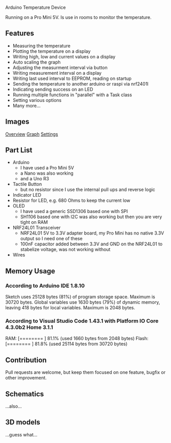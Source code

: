 Arduino Temperature Device

Running on a Pro Mini 5V. Is use in rooms to monitor the temperature.

## Features ##

* Measuring the temperature
* Plotting the temperature on a display
* Writing high, low and current values on a display
* Auto scaling the graph
* Adjusting the measurment interval via button
* Writing measurement interval on a display 
* Writing last used interval to EEPROM, reading on startup
* Sending the temperature to another arduino or raspi via nrf2401l
* Indicating sending success on an LED
* Running multiple functions in "parallel" with a Task class
* Setting various options
* Many more...

## Images ##

[Overview](images/overview.jpg)
[Graph](images/graph.jpg)
[Settings](images/setting.jpg)



## Part List ##

* Arduino
  * I have used a Pro Mini 5V
  * a Nano was also working
  * and a Uno R3
* Tactile Button
  * but no resistor since I use the internal pull ups and reverse logic
* Indicator LED
* Resistor for LED, e.g. 680 Ohms to keep the current low
* OLED
  * I have used a generic SSD1306 based one with SPI
  * SH1106 based one with I2C was also working but then you are very tight on RAM
* NRF24L01 Transceiver
  * NRF24L01 5V to 3.3V adapter board, my Pro Mini has no native 3.3V output so I need one of these
  * 100nF capacitor added between 3.3V and GND on the NRF24L01 to stabelize voltage, was not working without
* Wires

## Memory Usage ##

### According to Arduino IDE 1.8.10 ###

Sketch uses 25128 bytes (81%) of program storage space. Maximum is 30720 bytes.
Global variables use 1630 bytes (79%) of dynamic memory, leaving 418 bytes for local variables. Maximum is 2048 bytes.

### According to Visual Studio Code 1.43.1 with Platform IO Core 4.3.0b2 Home 3.1.1 ###

RAM:   [========  ]  81.1% (used 1660 bytes from 2048 bytes)
Flash: [========  ]  81.8% (used 25114 bytes from 30720 bytes)

## Contribution ##

Pull requests are welcome, but keep them focused on one feature, bugfix or other improvement.

## Schematics ##

...also...

## 3D models ##

...guess what...